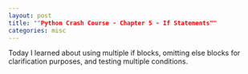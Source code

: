 ```yaml
---
layout: post
title: ""Python Crash Course - Chapter 5 - If Statements""
categories: misc
---
```


Today I learned about using multiple if blocks, omitting else blocks for clarification purposes, and testing multiple conditions.